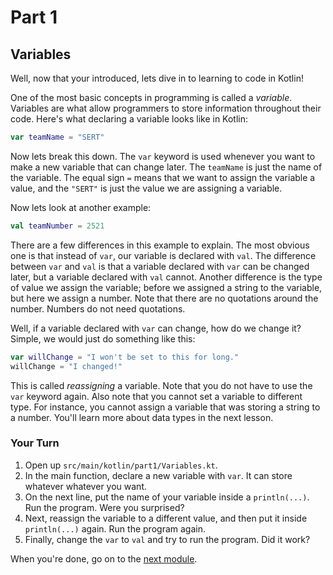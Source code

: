 # Part 1

## Variables

Well, now that your introduced, lets dive in to learning to code in Kotlin!

One of the most basic concepts in programming is called a *variable*. Variables are what allow
programmers to store information throughout their code. Here's what declaring a variable looks
like in Kotlin:

```kotlin
var teamName = "SERT"
```

Now lets break this down. The `var` keyword is used whenever you want to make a new variable that
can change later. The `teamName` is just the name of the variable. The equal sign `=` means that
we want to assign the variable a value, and the `"SERT"` is just the value we are assigning a
variable.

Now lets look at another example:

```kotlin
val teamNumber = 2521
```

There are a few differences in this example to explain. The most obvious one is that instead of
`var`, our variable is declared with `val`. The difference between `var` and `val` is that a
variable declared with `var` can be changed later, but a variable declared with `val` cannot.
Another difference is the type of value we assign the variable; before we assigned a string
to the variable, but here we assign a number. Note that there are no quotations around the number.
Numbers do not need quotations.

Well, if a variable declared with `var` can change, how do we change it? Simple, we would just do
something like this:

```kotlin
var willChange = "I won't be set to this for long."
willChange = "I changed!"
```

This is called *reassigning* a variable. Note that you do not have to use the `var` keyword again. 
Also note that you cannot set a variable to different type. For instance, you cannot assign a
variable that was storing a string to a number. You'll learn more about data types in the next 
lesson.

### Your Turn

1. Open up `src/main/kotlin/part1/Variables.kt`.
2. In the main function, declare a new variable with `var`. It can store whatever whatever you want.
3. On the next line, put the name of your variable inside a `println(...)`. Run the program. Were 
you surprised?
4. Next, reassign the variable to a different value, and then put it inside `println(...)` again.
Run the program again.
5. Finally, change the `var` to `val` and try to run the program. Did it work?

When you're done, go on to the [next module](./2-DATA_TYPES.md).
